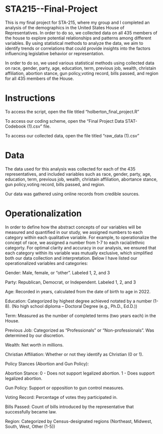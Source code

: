 # STA215--Final-Project
This is my final project for STA-215, where my group and I completed an analysis of the demographics in the United States House of Representatives. In order to do so, we collected data on all 435 members of the house to explore potential relationships and patterns among different variables. By using statistical methods to analyze the data, we aim to identify trends or correlations that could provide insights into the factors influencing legislative behavior or representation. 

In order to do so, we used various statistical methods using collected data on race, gender, party, age, education, term, previous job, wealth, christain affiliation, abortion stance, gun policy,voting record, bills passed, and region for all 435 members of the House.
# Instructions
To access the script, open the file titled “holberton_final_project.R” 

To access our coding scheme, open the “Final Project Data STAT- Codebook (1).csv” file. 

To access our collected data, open the file titled  “raw_data (1).csv”
# Data
The data used for this analysis was collected for each of the 435 representatives, and included variables such as race, gender, party, age, education, term, previous job, wealth, christain affiliation, abortance stance, gun policy,voting record, bills passed, and region. 

Our data was gathered using online records from credible sources.
# Operationalization
In order to define how the abstract concepts of our variables will be measured and quantified in our study, we assigned numbers to each category within each qualitative variable. For example, to operationalize the concept of race, we assigned a number from 1-7 to each racial/ethnic categorty. For optimal clarity and accuracy in our analysis, we ensured that each category within its variable was mutually exclusive, which simplified both our data collection and interpretation. Below I have listed our operationalized variables and categories: 

Gender: Male, female, or “other”. Labeled 1, 2, and 3

Party: Republican, Democrat, or Independent. Labeled 1, 2, and 3

Age: Recorded in years, calculated from the date of birth to age in 2022.

Education: Categorized by highest degree achieved notated by a number (1-8). (No high school diploma – Doctoral Degree (e.g., Ph.D., Ed.D.))

Term: Measured as the number of completed terms (two years each) in the House.

Previous Job: Categorized as “Professionals” or “Non-professionals”. Was determined by our discretion.

Wealth: Net worth in millions.

Christian Affiliation: Whether or not they identify as Christian (0 or 1).

Policy Stances (Abortion and Gun Policy):

Abortion Stance: 0 - Does not support legalized abortion. 1 - Does support legalized abortion.

Gun Policy: Support or opposition to gun control measures.

Voting Record: Percentage of votes they participated in.

Bills Passed: Count of bills introduced by the representative that successfully became law.

Region: Categorized by Census-designated regions (Northeast, Midwest, South, West, Other (1-5))
